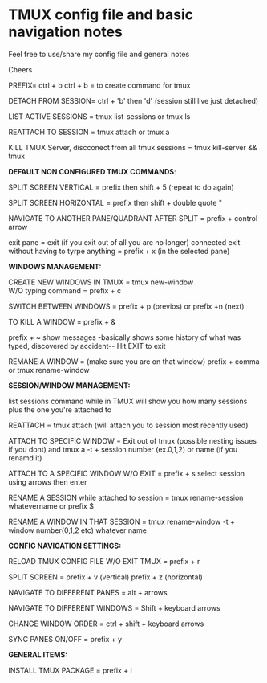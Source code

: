 # TMUX config file and basic navigation notes

Feel free to use/share my config file and general notes

Cheers


PREFIX= ctrl + b 
ctrl + b = to create command for tmux

DETACH FROM SESSION= ctrl + 'b' then 'd' (session still live just detached)

LIST ACTIVE SESSIONS = tmux list-sessions or tmux ls

REATTACH TO SESSION = tmux attach or tmux a

KILL TMUX Server, discconect from all tmux sessions = tmux kill-server && tmux

**DEFAULT NON CONFIGURED TMUX COMMANDS**:

SPLIT SCREEN VERTICAL = prefix then shift + 5 (repeat to do again)

SPLIT SCREEN HORIZONTAL = prefix then shift + double quote " 

NAVIGATE TO ANOTHER PANE/QUADRANT AFTER SPLIT = prefix + control arrow

exit pane = exit (if you exit out of all you are no longer) connected 
exit without having to tyrpe anything = prefix + x (in the selected pane)

**WINDOWS MANAGEMENT:**

CREATE NEW WINDOWS IN TMUX = tmux new-window  
W/O typing command = prefix + c

SWITCH BETWEEN WINDOWS = prefix + p (previos) or prefix +n (next)

TO KILL A WINDOW = prefix + &

prefix + ~ show messages -basically shows some history of what was typed, discovered by accident-- Hit EXIT to exit

REMANE A WINDOW = (make sure you are on that window) prefix + comma 
or tmux rename-window 


**SESSION/WINDOW MANAGEMENT:**

list sessions command while in TMUX will show you how many sessions plus the one you're attached to

REATTACH = tmux attach (will attach you to session most recently used)

ATTACH TO SPECIFIC WINDOW = Exit out of tmux (possible nesting issues if you dont) and tmux a -t + session number (ex.0,1,2) or name (if you renamd it)

ATTACH TO A SPECIFIC WINDOW W/O EXIT = prefix + s select session using arrows then enter

RENAME A SESSION while attached to session = tmux rename-session whatevername
or prefix $

RENAME A WINDOW IN THAT SESSION = tmux rename-window -t + window number(0,1,2 etc) whatever name

**CONFIG NAVIGATION SETTINGS:**

RELOAD TMUX CONFIG FILE W/O EXIT TMUX = prefix + r 

SPLIT SCREEN = prefix + v  (vertical)  prefix + z (horizontal)

NAVIGATE TO DIFFERENT PANES = alt + arrows

NAVIGATE TO DIFFERENT WINDOWS = Shift + keyboard arrows

CHANGE WINDOW ORDER = ctrl + shift + keyboard arrows

SYNC PANES ON/OFF = prefix + y  


**GENERAL ITEMS:**

INSTALL TMUX PACKAGE = prefix + I















